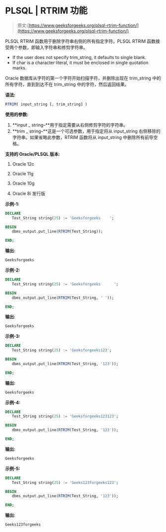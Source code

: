 # PLSQL | RTRIM 功能

> 原文:[https://www.geeksforgeeks.org/plsql-rtrim-function/](https://www.geeksforgeeks.org/plsql-rtrim-function/)

PLSQL RTRIM 函数用于删除字符串右侧的所有指定字符。PLSQL RTRIM 函数接受两个参数，即输入字符串和修剪字符串。

*   If the user does not specify trim_string, it defaults to single blank.
*   If char is a character literal, it must be enclosed in single quotation marks.

Oracle 数据库从字符的第一个字符开始扫描字符，并删除出现在 trim_string 中的所有字符，直到到达不在 trim_string 中的字符，然后返回结果。

**语法:**

```sql
RTRIM( input_string [, trim_string] )
```

**使用的参数:**

1.  **input _ string–**用于指定需要从右侧修剪字符的字符串。
2.  **trim _ string–**这是一个可选参数，用于指定将从 input_string 右侧移除的字符串。如果省略此参数，RTRIM 函数将从 input_string 中删除所有前导空格。

**支持的 Oracle/PLSQL 版本:**

1.  Oracle 12c
2.  Oracle 11g
3.  Oracle 10g

4.  Oracle 8i 发行版

**示例-1:**

```sql
DECLARE 
   Test_String string(25) := 'Geeksforgeeks    ';

BEGIN 
   dbms_output.put_line(RTRIM(Test_String)); 

END;   
```

**输出:**

```sql
Geeksforgeeks 
```

**示例-2:**

```sql
DECLARE 
   Test_String string(25) := 'Geeksforgeeks      ';

BEGIN 
   dbms_output.put_line(RTRIM(Test_String, ' ')); 

END;   
```

**输出:**

```sql
Geeksforgeeks 
```

**示例-3:**

```sql
DECLARE 
   Test_String string(25) := 'Geeksforgeeks123';

BEGIN 
   dbms_output.put_line(RTRIM(Test_String, '123')); 

END; 
```

**输出:**

```sql
Geeksforgeeks 
```

**示例-4:**

```sql
DECLARE 
   Test_String string(25) := 'Geeksforgeeks123123';

BEGIN 
   dbms_output.put_line(RTRIM(Test_String, '123')); 

END;   
```

**输出:**

```sql
Geeksforgeeks 
```

**示例-5:**

```sql
DECLARE 
   Test_String string(25) := 'Geeks123forgeeks123';

BEGIN 
   dbms_output.put_line(RTRIM(Test_String, '123')); 

END;    
```

**输出:**

```sql
Geeks123forgeeks 
```